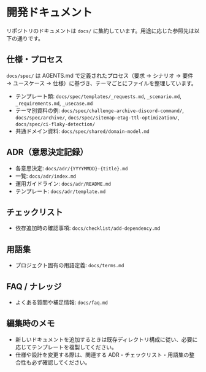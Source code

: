 # 開発ドキュメント

リポジトリのドキュメントは `docs/` に集約しています。用途に応じた参照先は以下の通りです。

## 仕様・プロセス

`docs/spec/` は AGENTS.md で定義されたプロセス（要求 → シナリオ → 要件 → ユースケース → 仕様）に基づき、テーマごとにファイルを整理しています。

- テンプレート類: `docs/spec/templates/_requests.md`, `_scenario.md`, `_requirements.md`, `_usecase.md`
- テーマ別資料の例: `docs/spec/challenge-archive-discord-command/`, `docs/spec/archive/`, `docs/spec/sitemap-etag-ttl-optimization/`, `docs/spec/ci-flaky-detection/`
- 共通ドメイン資料: `docs/spec/shared/domain-model.md`

## ADR（意思決定記録）

- 各意思決定: `docs/adr/{YYYYMMDD}-{title}.md`
- 一覧: `docs/adr/index.md`
- 運用ガイドライン: `docs/adr/README.md`
- テンプレート: `docs/adr/template.md`

## チェックリスト

- 依存追加時の確認事項: `docs/checklist/add-dependency.md`

## 用語集

- プロジェクト固有の用語定義: `docs/terms.md`

## FAQ / ナレッジ

- よくある質問や補足情報: `docs/faq.md`

## 編集時のメモ

- 新しいドキュメントを追加するときは既存ディレクトリ構成に従い、必要に応じてテンプレートを複製してください。
- 仕様や設計を変更する際は、関連する ADR・チェックリスト・用語集の整合性も必ず確認してください。
